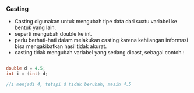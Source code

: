 ### Casting

- Casting digunakan untuk mengubah tipe data dari suatu variabel ke bentuk yang lain.
- seperti mengubah double ke int.
- perlu berhati-hati dalam melakukan casting karena kehilangan informasi bisa mengakibatkan hasil tidak akurat.
- casting tidak mengubah variabel yang sedang dicast, sebagai contoh :

```java

double d = 4.5;
int i = (int) d; 

//i menjadi 4, tetapi d tidak berubah, masih 4.5

```
